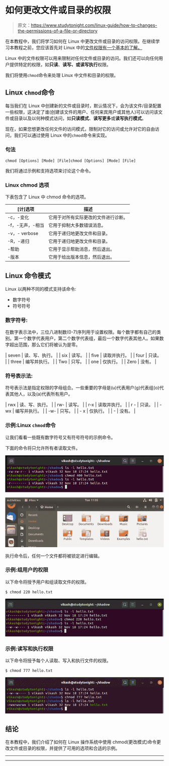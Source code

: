 # 如何更改文件或目录的权限

> 原文：<https://www.studytonight.com/linux-guide/how-to-changes-the-permissions-of-a-file-or-directory>

在本教程中，我们将学习如何在 Linux 中更改文件或目录的访问权限。在继续学习本教程之前，您应该首先对 Linux 中的[文件权限有一个基本的了解。](https://www.studytonight.com/linux-guide/understanding-file-permissions-in-linux-unix)

Linux 中的文件权限可以用来限制对任何文件或目录的访问。我们还可以向任何用户提供特定的权限，如**只读**、**读写、**或**读写执行**权限。

我们将使用`chmod`命令来处理 Linux 中文件和目录的权限。

## Linux `chmod`命令

每当我们在 Linux 中创建新的文件或目录时，默认情况下，会为该文件/目录配置一些权限，这决定了谁(创建该文件的用户、任何来宾用户或其他人)可以访问该文件或目录以及以何种模式访问，如**只读模式**、**读写更多**或**读写执行模式**。

现在，如果您想更改任何文件的访问模式，限制对它的访问或允许对它的自由访问，我们可以通过使用 Linux 中的`chmod`命令来实现。

### 句法

```
chmod [Options] [Mode] [File]chmod [Options] [Mode] [File]
```

我们将通过示例和支持选项来讨论这个命令。

### Linux chmod 选项

下表包含了 Linux 中 chmod 命令的选项。

| [计]选项 | 描述 |
| --- | --- |
| -c，-变化 | 它用于对所有实际更改的文件进行诊断。 |
| -f，-无声，-相当 | 它用于抑制大多数错误消息。 |
| -v，- verbose | 它用于递归地更改文件和目录。 |
| -R，-递归 | 它用于递归地更改文件和目录。 |
| -帮助 | 它用于显示帮助消息，然后退出。 |
| -版本 | 它用于给出版本信息，然后退出。 |

## Linux 命令模式

Linux 以两种不同的模式支持该命令:

*   数字符号
*   符号符号

### 数字符号:

在数字表示法中，三位八进制数(0-7)序列用于设置权限。每个数字都有自己的类别。第一个数字代表用户，第二个数字代表组，最后一个数字代表其他人。如果数字超出范围，那么它们将被认为是零。

| seven | 读、写、执行。 |
| six | 读写。 |
| five | 读取并执行。 |
| four | 只读。 |
| three | 编写并执行。 |
| Two | 只写。 |
| one | 仅执行。 |
| Zero | 没有。 |

### 符号表示法:

符号表示法是指定权限的字母组合。一些重要的字母是(u)代表用户(g)代表组(o)代表其他人，以及(a)代表所有用户。

| rwx | 读、写、执行。 |
| rw- | 读写。 |
| r-x | 读取并执行。 |
| r - | 只读。 |
| -wx | 编写并执行。 |
| -w- | 只写。 |
| - x | 仅执行。 |
| - | 没有。 |

### 示例:Linux `chmod`命令

让我们看看一些既有数字符号又有符号符号的示例命令。

下面的命令将只允许所有者读取文件。

![chmod command](img/c5c1916ba205f0166f1879e2973b0ba9.png)

![chmod command](img/f99d7d83f46ed34ff93330b5b2c87816.png)

执行命令后，任何一个文件都将被锁定进行编辑。

### 示例:组用户的权限

以下命令将授予用户和组读取文件的权限。

```
$ chmod 220 hello.txt
```

![chmod command](img/68fd7918fafc21a353959edfd270d5f5.png)

### 示例:读写和执行权限

以下命令将授予每个人读取、写入和执行文件的权限。

```
$ chmod 777 hello.txt
```

![chmod command](img/005c3524dc482baf2f5b2ac666db8bd2.png)

## 结论

在本教程中，我们介绍了如何在 Linux 操作系统中使用 chmod(更改模式)命令更改文件或目录的权限，并提供了可用的选项和合适的示例。

* * *

* * *